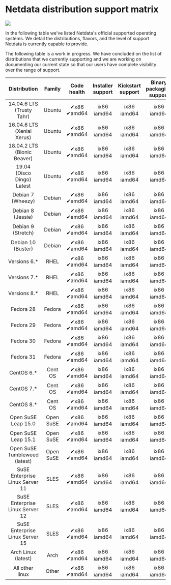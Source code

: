 # Netdata distribution support matrix
![](https://raw.githubusercontent.com/netdata/netdata/master/web/gui/images/packaging-beta-tag.svg?sanitize=true)

In the following table we've listed Netdata's official supported operating systems. We detail the distributions, flavors, and the level of support Netdata is currently capable to provide.

The following table is a work in progress. We have concluded on the list of distributions
that we currently supporting and we are working on documenting our current state so that our users
have complete visibility over the range of support.

Distribution | Family | Code health | Installer support | Kickstart support | Binary packaging support | Integrity testing (CI) | Functionality testing (CI) | Community support
:------------------: | :------------------: | :--------------------------: | :------------------: | :------------------: | :------------------: | :------------------: | :------------------: | :------------------:
14.04.6 LTS (Trusty Tahr) | Ubuntu | &#10004;x86<br/>&#10004;amd64 | &#x2139;x86<br/>&#x2139;amd64 | &#x2139;x86<br/>&#x2139;amd64 | &#x2139;x86<br/>&#x2139;amd64 | &#x2139;x86<br/>&#x2139;amd64 | &#x2139;x86<br/>&#x2139;amd64 | &#x2139;x86<br/>&#x2139;amd64
16.04.6 LTS (Xenial Xerus) | Ubuntu | &#10004;x86<br/>&#10004;amd64 | &#x2139;x86<br/>&#x2139;amd64 | &#x2139;x86<br/>&#x2139;amd64 | &#x2139;x86<br/>&#x2139;amd64 | &#x2139;x86<br/>&#x2139;amd64 | &#x2139;x86<br/>&#x2139;amd64 | &#x2139;x86<br/>&#x2139;amd64
18.04.2 LTS (Bionic Beaver) | Ubuntu | &#10004;x86<br/>&#10004;amd64 | &#x2139;x86<br/>&#x2139;amd64 | &#x2139;x86<br/>&#x2139;amd64 | &#x2139;x86<br/>&#x2139;amd64 | &#x2139;x86<br/>&#x2139;amd64 | &#x2139;x86<br/>&#x2139;amd64 | &#x2139;x86<br/>&#x2139;amd64
19.04 (Disco Dingo) Latest | Ubuntu | &#10004;x86<br/>&#10004;amd64 | &#x2139;x86<br/>&#x2139;amd64 | &#x2139;x86<br/>&#x2139;amd64 | &#x2139;x86<br/>&#x2139;amd64 | &#x2139;x86<br/>&#x2139;amd64 | &#x2139;x86<br/>&#x2139;amd64 | &#x2139;x86<br/>&#x2139;amd64
Debian 7 (Wheezy) | Debian | &#10004;x86<br/>&#10004;amd64 | &#x2139;x86<br/>&#x2139;amd64 | &#x2139;x86<br/>&#x2139;amd64 | &#x2139;x86<br/>&#x2139;amd64 | &#x2139;x86<br/>&#x2139;amd64 | &#x2139;x86<br/>&#x2139;amd64 | &#x2139;x86<br/>&#x2139;amd64
Debian 8 (Jessie) | Debian | &#10004;x86<br/>&#10004;amd64 | &#x2139;x86<br/>&#x2139;amd64 | &#x2139;x86<br/>&#x2139;amd64 | &#x2139;x86<br/>&#x2139;amd64 | &#x2139;x86<br/>&#x2139;amd64 | &#x2139;x86<br/>&#x2139;amd64 | &#x2139;x86<br/>&#x2139;amd64
Debian 9 (Stretch) | Debian | &#10004;x86<br/>&#10004;amd64 | &#x2139;x86<br/>&#x2139;amd64 | &#x2139;x86<br/>&#x2139;amd64 | &#x2139;x86<br/>&#x2139;amd64 | &#x2139;x86<br/>&#x2139;amd64 | &#x2139;x86<br/>&#x2139;amd64 | &#x2139;x86<br/>&#x2139;amd64
Debian 10 (Buster) | Debian | &#10004;x86<br/>&#10004;amd64 | &#x2139;x86<br/>&#x2139;amd64 | &#x2139;x86<br/>&#x2139;amd64 | &#x2139;x86<br/>&#x2139;amd64 | &#x2139;x86<br/>&#x2139;amd64 | &#x2139;x86<br/>&#x2139;amd64 | &#x2139;x86<br/>&#x2139;amd64
Versions 6.* | RHEL |  &#10004;x86<br/>&#10004;amd64 | &#x2139;x86<br/>&#x2139;amd64 | &#x2139;x86<br/>&#x2139;amd64 | &#x2139;x86<br/>&#x2139;amd64 | &#x2139;x86<br/>&#x2139;amd64 | &#x2139;x86<br/>&#x2139;amd64 | &#x2139;x86<br/>&#x2139;amd64
Versions 7.* | RHEL | &#10004;x86<br/>&#10004;amd64 | &#x2139;x86<br/>&#x2139;amd64 | &#x2139;x86<br/>&#x2139;amd64 | &#x2139;x86<br/>&#x2139;amd64 | &#x2139;x86<br/>&#x2139;amd64 | &#x2139;x86<br/>&#x2139;amd64 | &#x2139;x86<br/>&#x2139;amd64
Versions 8.* | RHEL |  &#10004;x86<br/>&#10004;amd64 | &#x2139;x86<br/>&#x2139;amd64 | &#x2139;x86<br/>&#x2139;amd64 | &#x2139;x86<br/>&#x2139;amd64 | &#x2139;x86<br/>&#x2139;amd64 | &#x2139;x86<br/>&#x2139;amd64 | &#x2139;x86<br/>&#x2139;amd64
Fedora 28 | Fedora | &#10004;x86<br/>&#10004;amd64 | &#x2139;x86<br/>&#x2139;amd64 | &#x2139;x86<br/>&#x2139;amd64 | &#x2139;x86<br/>&#x2139;amd64 | &#x2139;x86<br/>&#x2139;amd64 | &#x2139;x86<br/>&#x2139;amd64 | &#x2139;x86<br/>&#x2139;amd64
Fedora 29 | Fedora | &#10004;x86<br/>&#10004;amd64 | &#x2139;x86<br/>&#x2139;amd64 | &#x2139;x86<br/>&#x2139;amd64 | &#x2139;x86<br/>&#x2139;amd64 | &#x2139;x86<br/>&#x2139;amd64 | &#x2139;x86<br/>&#x2139;amd64 | &#x2139;x86<br/>&#x2139;amd64
Fedora 30 | Fedora | &#10004;x86<br/>&#10004;amd64 | &#x2139;x86<br/>&#x2139;amd64 | &#x2139;x86<br/>&#x2139;amd64 | &#x2139;x86<br/>&#x2139;amd64 | &#x2139;x86<br/>&#x2139;amd64 | &#x2139;x86<br/>&#x2139;amd64 | &#x2139;x86<br/>&#x2139;amd64
Fedora 31 | Fedora | &#10004;x86<br/>&#10004;amd64 | &#x2139;x86<br/>&#x2139;amd64 | &#x2139;x86<br/>&#x2139;amd64 | &#x2139;x86<br/>&#x2139;amd64 | &#x2139;x86<br/>&#x2139;amd64 | &#x2139;x86<br/>&#x2139;amd64 | &#x2139;x86<br/>&#x2139;amd64
CentOS 6.* | Cent OS | &#10004;x86<br/>&#10004;amd64 | &#x2139;x86<br/>&#x2139;amd64 | &#x2139;x86<br/>&#x2139;amd64 | &#x2139;x86<br/>&#x2139;amd64 | &#x2139;x86<br/>&#x2139;amd64 | &#x2139;x86<br/>&#x2139;amd64 | &#x2139;x86<br/>&#x2139;amd64  |
CentOS 7.* | Cent OS | &#10004;x86<br/>&#10004;amd64 | &#x2139;x86<br/>&#x2139;amd64 | &#x2139;x86<br/>&#x2139;amd64 | &#x2139;x86<br/>&#x2139;amd64 | &#x2139;x86<br/>&#x2139;amd64 | &#x2139;x86<br/>&#x2139;amd64 | &#x2139;x86<br/>&#x2139;amd64  |
CentOS 8.* | Cent OS | &#10004;x86<br/>&#10004;amd64 | &#x2139;x86<br/>&#x2139;amd64 | &#x2139;x86<br/>&#x2139;amd64 | &#x2139;x86<br/>&#x2139;amd64 | &#x2139;x86<br/>&#x2139;amd64 | &#x2139;x86<br/>&#x2139;amd64 | &#x2139;x86<br/>&#x2139;amd64  |
Open SuSE Leap 15.0 | Open SuSE | &#10004;x86<br/>&#10004;amd64 | &#x2139;x86<br/>&#x2139;amd64 | &#x2139;x86<br/>&#x2139;amd64 | &#x2139;x86<br/>&#x2139;amd64 | &#x2139;x86<br/>&#x2139;amd64 | &#x2139;x86<br/>&#x2139;amd64 | &#x2139;x86<br/>&#x2139;amd64
Open SuSE Leap 15.1 | Open SuSE | &#10004;x86<br/>&#10004;amd64 | &#x2139;x86<br/>&#x2139;amd64 | &#x2139;x86<br/>&#x2139;amd64 | &#x2139;x86<br/>&#x2139;amd64 | &#x2139;x86<br/>&#x2139;amd64 | &#x2139;x86<br/>&#x2139;amd64 | &#x2139;x86<br/>&#x2139;amd64
Open SuSE Tumbleweed (latest) | Open SuSE | &#10004;x86<br/>&#10004;amd64 | &#x2139;x86<br/>&#x2139;amd64 | &#x2139;x86<br/>&#x2139;amd64 | &#x2139;x86<br/>&#x2139;amd64 | &#x2139;x86<br/>&#x2139;amd64 | &#x2139;x86<br/>&#x2139;amd64 | &#x2139;x86<br/>&#x2139;amd64
SuSE Enterprise Linux Server 11 | SLES | &#10004;x86<br/>&#10004;amd64 | &#x2139;x86<br/>&#x2139;amd64 | &#x2139;x86<br/>&#x2139;amd64 | &#x2139;x86<br/>&#x2139;amd64 | &#x2139;x86<br/>&#x2139;amd64 | &#x2139;x86<br/>&#x2139;amd64 | &#x2139;x86<br/>&#x2139;amd64
SuSE Enterprise Linux Server 12 | SLES | &#10004;x86<br/>&#10004;amd64 | &#x2139;x86<br/>&#x2139;amd64 | &#x2139;x86<br/>&#x2139;amd64 | &#x2139;x86<br/>&#x2139;amd64 | &#x2139;x86<br/>&#x2139;amd64 | &#x2139;x86<br/>&#x2139;amd64 | &#x2139;x86<br/>&#x2139;amd64
SuSE Enterprise Linux Server 15 | SLES | &#10004;x86<br/>&#10004;amd64 | &#x2139;x86<br/>&#x2139;amd64 | &#x2139;x86<br/>&#x2139;amd64 | &#x2139;x86<br/>&#x2139;amd64 | &#x2139;x86<br/>&#x2139;amd64 | &#x2139;x86<br/>&#x2139;amd64 | &#x2139;x86<br/>&#x2139;amd64
Arch Linux (latest) | Arch | &#10004;x86<br/>&#10004;amd64 | &#x2139;x86<br/>&#x2139;amd64 | &#x2139;x86<br/>&#x2139;amd64 | &#x2139;x86<br/>&#x2139;amd64 | &#x2139;x86<br/>&#x2139;amd64 | &#x2139;x86<br/>&#x2139;amd64 | &#x2139;x86<br/>&#x2139;amd64
All other linux | Other | &#10004;x86<br/>&#10004;amd64 | &#x2139;x86<br/>&#x2139;amd64 | &#x2139;x86<br/>&#x2139;amd64 | &#x2139;x86<br/>&#x2139;amd64 | &#x2139;x86<br/>&#x2139;amd64 | &#x2139;x86<br/>&#x2139;amd64 | &#x2139;x86<br/>&#x2139;amd64
